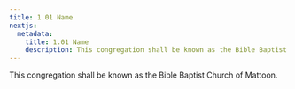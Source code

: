 ```yaml
---
title: 1.01 Name
nextjs:
  metadata:
    title: 1.01 Name
    description: This congregation shall be known as the Bible Baptist Church of Mattoon.
---
```


This congregation shall be known as the Bible Baptist Church of Mattoon.



